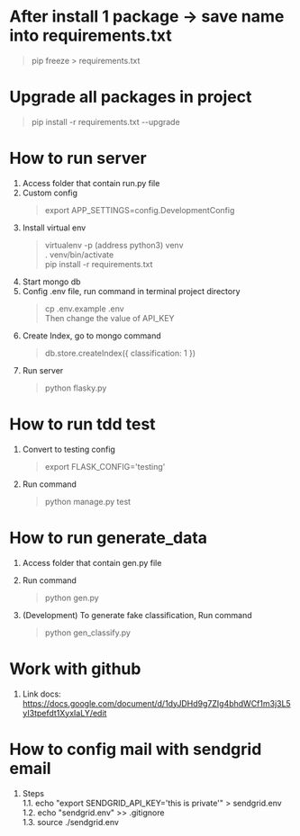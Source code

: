 After install 1 package -> save name into requirements.txt
=======================================
 > pip freeze > requirements.txt

Upgrade all packages in project
=======================================
 > pip install -r requirements.txt --upgrade

How to run server
=======================================
1. Access folder that contain run.py file
2. Custom config
    > export APP_SETTINGS=config.DevelopmentConfig
3. Install virtual env
    > virtualenv -p (address python3) venv <br>
     . venv/bin/activate <br>
     pip install -r requirements.txt
4. Start mongo db
5. Config .env file, run command in terminal project directory
    > cp .env.example .env <br>
    Then change the value of API_KEY
6. Create Index, go to mongo command
    > db.store.createIndex({ classification: 1 })
7. Run server
    > python flasky.py <br>

How to run tdd test
=======================================
1. Convert to testing config
    > export FLASK_CONFIG='testing'
2. Run command
    > python manage.py test
                  
How to run generate_data
=======================================
1. Access folder that contain gen.py file
2. Run command
    > python gen.py <br>

3. (Development) To generate fake classification, Run command
    > python gen_classify.py <br>

Work with github
=======================================
1. Link docs: https://docs.google.com/document/d/1dyJDHd9g7ZIg4bhdWCf1m3j3L5yI3tpefdt1XyxIaLY/edit

How to config mail with sendgrid email
=======================================
1. Steps <br>
1.1. echo "export SENDGRID_API_KEY='this is private'" > sendgrid.env <br>
1.2. echo "sendgrid.env" >> .gitignore <br>
1.3. source ./sendgrid.env <br>
